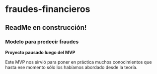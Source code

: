 # fraudes-financieros  
## ReadMe en construcción!  

### Modelo para predecir fraudes

**Proyecto pausado luego del MVP**

Este MVP nos sirvió para poner en práctica muchos conocimientos que hasta ese momento sólo los habíamos abordado desde la teoría.
